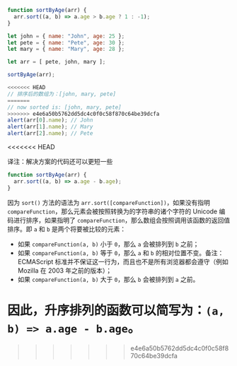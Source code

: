 ```js run no-beautify
function sortByAge(arr) {
  arr.sort((a, b) => a.age > b.age ? 1 : -1);
}

let john = { name: "John", age: 25 };
let pete = { name: "Pete", age: 30 };
let mary = { name: "Mary", age: 28 };

let arr = [ pete, john, mary ];

sortByAge(arr);

<<<<<<< HEAD
// 排序后的数组为：[john, mary, pete]
=======
// now sorted is: [john, mary, pete]
>>>>>>> e4e6a50b5762dd5dc4c0f0c58f870c64be39dcfa
alert(arr[0].name); // John
alert(arr[1].name); // Mary
alert(arr[2].name); // Pete
```
<<<<<<< HEAD

译注：解决方案的代码还可以更短一些

```js
function sortByAge(arr) {
  arr.sort((a, b) => a.age - b.age);
}
```

因为 `sort()` 方法的语法为 `arr.sort([compareFunction])`，如果没有指明 `compareFunction`，那么元素会被按照转换为的字符串的诸个字符的 Unicode 编码进行排序，如果指明了 `compareFunction`，那么数组会按照调用该函数的返回值排序。即 `a` 和 `b` 是两个将要被比较的元素：

- 如果 `compareFunction(a, b)` 小于 `0`，那么 `a` 会被排列到 `b` 之前；
- 如果 `compareFunction(a, b)` 等于 `0`，那么 `a` 和 `b` 的相对位置不变。备注：ECMAScript 标准并不保证这一行为，而且也不是所有浏览器都会遵守（例如 Mozilla 在 2003 年之前的版本）；
- 如果 `compareFunction(a, b)` 大于 `0`，那么 `b` 会被排列到 `a` 之前。

因此，升序排列的函数可以简写为：`(a, b) => a.age - b.age`。
=======
>>>>>>> e4e6a50b5762dd5dc4c0f0c58f870c64be39dcfa
